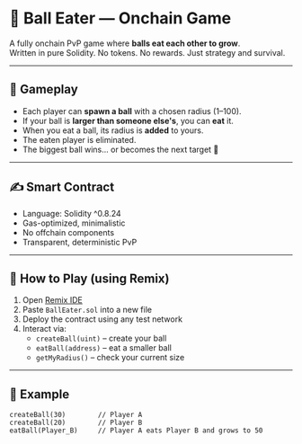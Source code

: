 # 🎱 Ball Eater — Onchain Game 
  
A fully onchain PvP game where **balls eat each other to grow**.  
Written in pure Solidity. No tokens. No rewards. Just strategy and survival.

---

## 🧠 Gameplay

- Each player can **spawn a ball** with a chosen radius (1–100).
- If your ball is **larger than someone else's**, you can **eat** it.
- When you eat a ball, its radius is **added** to yours.
- The eaten player is eliminated.  
- The biggest ball wins... or becomes the next target 🧨   

---

## ✍️ Smart Contract

- Language: Solidity ^0.8.24  
- Gas-optimized, minimalistic  
- No offchain components  
- Transparent, deterministic PvP

---

## 🚀 How to Play (using Remix)

1. Open [Remix IDE](https://remix.ethereum.org/)
2. Paste `BallEater.sol` into a new file
3. Deploy the contract using any test network
4. Interact via:
   - `createBall(uint)` – create your ball  
   - `eatBall(address)` – eat a smaller ball  
   - `getMyRadius()` – check your current size  

---

## 🧪 Example

```solidity
createBall(30)        // Player A
createBall(20)        // Player B
eatBall(Player_B)     // Player A eats Player B and grows to 50
